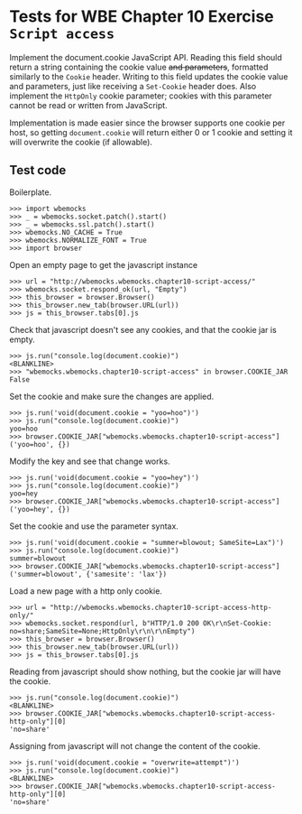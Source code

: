 Tests for WBE Chapter 10 Exercise `Script access`
============================================

Implement the document.cookie JavaScript API. Reading this field
should return a string containing the cookie value ~~and parameters~~,
formatted similarly to the `Cookie` header. Writing to this field
updates the cookie value and parameters, just like receiving a
`Set-Cookie` header does. Also implement the `HttpOnly` cookie
parameter; cookies with this parameter cannot be read or written from
JavaScript.

Implementation is made easier since the browser supports one cookie
per host, so getting `document.cookie` will return either 0 or 1
cookie and setting it will overwrite the cookie (if allowable).

Test code
---------

Boilerplate.

    >>> import wbemocks
    >>> _ = wbemocks.socket.patch().start()
    >>> _ = wbemocks.ssl.patch().start()
    >>> wbemocks.NO_CACHE = True
    >>> wbemocks.NORMALIZE_FONT = True
    >>> import browser

Open an empty page to get the javascript instance

    >>> url = "http://wbemocks.wbemocks.chapter10-script-access/"
    >>> wbemocks.socket.respond_ok(url, "Empty")
    >>> this_browser = browser.Browser()
    >>> this_browser.new_tab(browser.URL(url))
    >>> js = this_browser.tabs[0].js

Check that javascript doesn't see any cookies, and that the cookie jar is empty.

    >>> js.run("console.log(document.cookie)")
    <BLANKLINE>
    >>> "wbemocks.wbemocks.chapter10-script-access" in browser.COOKIE_JAR
    False

Set the cookie and make sure the changes are applied.

    >>> js.run('void(document.cookie = "yoo=hoo")')
    >>> js.run("console.log(document.cookie)")
    yoo=hoo
    >>> browser.COOKIE_JAR["wbemocks.wbemocks.chapter10-script-access"]
    ('yoo=hoo', {})

Modify the key and see that change works.

    >>> js.run('void(document.cookie = "yoo=hey")')
    >>> js.run("console.log(document.cookie)")
    yoo=hey
    >>> browser.COOKIE_JAR["wbemocks.wbemocks.chapter10-script-access"]
    ('yoo=hey', {})

Set the cookie and use the parameter syntax.

    >>> js.run('void(document.cookie = "summer=blowout; SameSite=Lax")')
    >>> js.run("console.log(document.cookie)")
    summer=blowout
    >>> browser.COOKIE_JAR["wbemocks.wbemocks.chapter10-script-access"]
    ('summer=blowout', {'samesite': 'lax'})


Load a new page with a http only cookie.

    >>> url = "http://wbemocks.wbemocks.chapter10-script-access-http-only/"
    >>> wbemocks.socket.respond(url, b"HTTP/1.0 200 OK\r\nSet-Cookie: no=share;SameSite=None;HttpOnly\r\n\r\nEmpty")
    >>> this_browser = browser.Browser()
    >>> this_browser.new_tab(browser.URL(url))
    >>> js = this_browser.tabs[0].js

Reading from javascript should show nothing, but the cookie jar will have the
    cookie.

    >>> js.run("console.log(document.cookie)")
    <BLANKLINE>
    >>> browser.COOKIE_JAR["wbemocks.wbemocks.chapter10-script-access-http-only"][0]
    'no=share'

Assigning from javascript will not change the content of the cookie.

    >>> js.run('void(document.cookie = "overwrite=attempt")')
    >>> js.run("console.log(document.cookie)")
    <BLANKLINE>
    >>> browser.COOKIE_JAR["wbemocks.wbemocks.chapter10-script-access-http-only"][0]
    'no=share'
